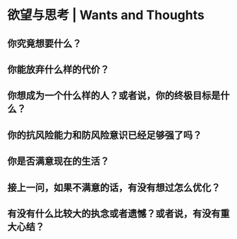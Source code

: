 # 欲望与思考 | Wants and Thoughts

## 你究竟想要什么？

## 你能放弃什么样的代价？

## 你想成为一个什么样的人？或者说，你的终极目标是什么？

## 你的抗风险能力和防风险意识已经足够强了吗？

## 你是否满意现在的生活？

## 接上一问，如果不满意的话，有没有想过怎么优化？

## 有没有什么比较大的执念或者遗憾？或者说，有没有重大心结？